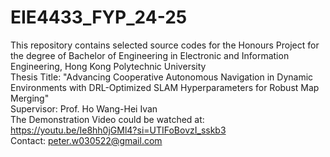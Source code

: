 # EIE4433_FYP_24-25
This repository contains selected source codes for the Honours Project for the degree of Bachelor of Engineering in Electronic and Information Engineering, Hong Kong Polytechnic University <br />
Thesis Title: "Advancing Cooperative Autonomous Navigation in Dynamic Environments with DRL-Optimized SLAM Hyperparameters for Robust Map Merging" <br />
Supervisor: Prof. Ho Wang-Hei Ivan <br />
The Demonstration Video could be watched at: https://youtu.be/Ie8hh0jGMl4?si=UTIFoBovzI_sskb3 <br />
Contact: peter.w030522@gmail.com <br />
